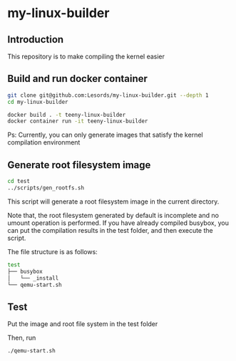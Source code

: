 # my-linux-builder

## Introduction

This repository is to make compiling the kernel easier

## Build and run docker container

```bash
git clone git@github.com:Lesords/my-linux-builder.git --depth 1
cd my-linux-builder
```

```bash
docker build . -t teeny-linux-builder
docker container run -it teeny-linux-builder
```

Ps: Currently, you can only generate images that satisfy the kernel compilation environment

## Generate root filesystem image

```bash
cd test
../scripts/gen_rootfs.sh
```

This script will generate a root filesystem image in the current directory.

Note that, the root filesystem generated by default is incomplete and no umount operation is performed.
If you have already compiled busybox, you can put the compilation results in the test folder, and then execute the script.

The file structure is as follows:

```bash
test
├── busybox
│   └── _install
└── qemu-start.sh
```

## Test

Put the image and root file system in the test folder

Then, run

```bash
./qemu-start.sh
```
